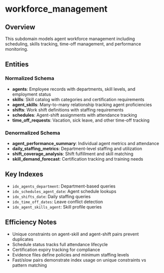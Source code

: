 # workforce_management

## Overview
This subdomain models agent workforce management including scheduling, skills tracking, time-off management, and performance monitoring.

## Entities

### Normalized Schema
- **agents**: Employee records with departments, skill levels, and employment status
- **skills**: Skill catalog with categories and certification requirements
- **agent_skills**: Many-to-many relationship tracking agent proficiencies
- **shifts**: Work shift definitions with staffing requirements
- **schedules**: Agent-shift assignments with attendance tracking
- **time_off_requests**: Vacation, sick leave, and other time-off tracking

### Denormalized Schema
- **agent_performance_summary**: Individual agent metrics and attendance
- **daily_staffing_metrics**: Department-level staffing and utilization
- **shift_coverage_analysis**: Shift fulfillment and skill matching
- **skill_demand_forecast**: Certification tracking and training needs

## Key Indexes
- `idx_agents_department`: Department-based queries
- `idx_schedules_agent_date`: Agent schedule lookups
- `idx_shifts_date`: Daily staffing queries
- `idx_time_off_dates`: Leave conflict detection
- `idx_agent_skills_agent`: Skill profile queries

## Efficiency Notes
- Unique constraints on agent-skill and agent-shift pairs prevent duplicates
- Schedule status tracks full attendance lifecycle
- Certification expiry tracking for compliance
- Evidence files define policies and minimum staffing levels
- Fast/slow pairs demonstrate index usage on unique constraints vs pattern matching